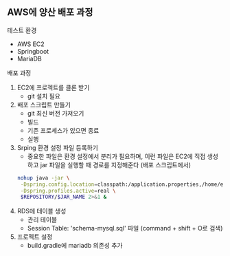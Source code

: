 ## AWS에 양산 배포 과정

테스트 환경 
- AWS EC2
- Springboot
- MariaDB

배포 과정
1. EC2에 프로젝트를 클론 받기
   - git 설치 필요
2. 배포 스크립트 만들기
   - git 최신 버전 가져오기
   - 빌드
   - 기존 프로세스가 있으면 종료
   - 실행
3. Srping 환경 설정 파일 등록하기
   - 중요한 파일은 환경 설정에서 분리가 필요하며, 이런 파일은 EC2에 직접 생성하고 jar 파일을 실행할 때 경로를 지정해준다 (배포 스크립트에서)
   ~~~sh
   nohup java -jar \
    -Dspring.config.location=classpath:/application.properties,/home/ec2-user/app/application-oauth.properties,/home/ec2-user/app/application-real-db.properties \
    -Dspring.profiles.active=real \
    $REPOSITORY/$JAR_NAME 2>&1 &
   ~~~
4. RDS에 테이블 생성
   - 관리 테이블
   - Session Table: 'schema-mysql.sql' 파일 (command + shift + O로 검색)
5. 프로젝트 설정
   - build.gradle에 mariadb 의존성 추가
   